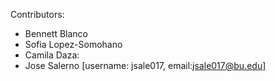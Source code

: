 Contributors:
 - Bennett Blanco
 - Sofia Lopez-Somohano
 - Camila Daza: 
 - Jose Salerno [username: jsale017, email:jsale017@bu.edu]
